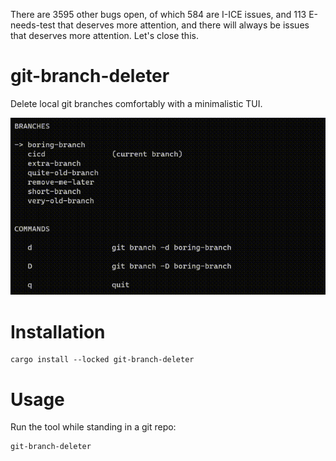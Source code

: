 There are 3595 other bugs open, of which 584 are I-ICE issues, and 113 E-needs-test that deserves more attention, and there will always be issues that deserves more attention. Let's close this.

# git-branch-deleter

Delete local git branches comfortably with a minimalistic TUI.

![demo](./docs/imgs/git-branch-deleter.gif)

# Installation

```console
cargo install --locked git-branch-deleter
```

# Usage

Run the tool while standing in a git repo:

```console
git-branch-deleter
```
